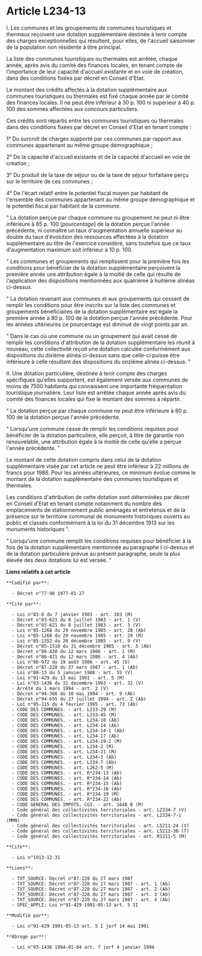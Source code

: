 # Article L234-13

I. Les communes et les groupements de communes touristiques et thermaux reçoivent une dotation supplémentaire destinée à
tenir compte des charges exceptionnelles qui résultent, pour elles, de l'accueil saisonnier de la population non résidente à
titre principal.

La liste des communes touristiques ou thermales est arrêtée, chaque année, après avis du comité des finances locales, en
tenant compte de l'importance de leur capacité d'accueil existante et en voie de création, dans des conditions fixées par
décret en Conseil d'Etat.

Le montant des crédits affectés à la dotation supplémentaire aux communes touristiques ou thermales est fixé chaque année par
le comité des finances locales. Il ne peut être inférieur à 30 p. 100 ni supérieur à 40 p. 100 des sommes affectées aux
concours particuliers.

Ces crédits sont répartis entre les communes touristiques ou thermales dans des conditions fixées par décret en Conseil
d'Etat en tenant compte :

1° Du surcroît de charges supporté par ces communes par rapport aux communes appartenant au même groupe démographique ;

2° De la capacité d'accueil existante et de la capacité d'accueil en voie de création ;

3° Du produit de la taxe de séjour ou de la taxe de séjour forfaitaire perçu sur le territoire de ces communes ;

4° De l'écart relatif entre le potentiel fiscal moyen par habitant de l'ensemble des communes appartenant au même groupe
démographique et le potentiel fiscal par habitant de la commune.

" La dotation perçue par chaque commune ou groupement ne peut ni être inférieure à 85 p. 100 [*pourcentage*] de la dotation
perçue l'année précédente, ni connaître un taux d'augmentation annuelle supérieur au double du taux d'évolution des
ressources affectées à la dotation supplémentaire au titre de l'exercice considéré, sans toutefois que ce taux d'augmentation
maximum soit inférieur à 10 p. 100.

" Les communes et groupements qui remplissent pour la première fois les conditions pour bénéficier de la dotation
supplémentaire perçoivent la première année une attribution égale à la moitié de celle qui résulte de l'application des
dispositions mentionnées aux quatrième à huitième alinéas ci-dessus.

" La dotation revenant aux communes et aux groupements qui cessent de remplir les conditions pour être inscrits sur la liste
des communes et groupements bénéficiaires de la dotation supplémentaire est égale la première année à 80 p. 100 de la
dotation perçue l'année précédente. Pour les années ultérieures ce pourcentage est diminué de vingt points par an.

" Dans le cas où une commune ou un groupement qui avait cessé de remplir les conditions d'attribution de la dotation
supplémentaire les réunit à nouveau, cette collectivité reçoit une dotation calculée conformément aux dispositions du dixième
alinéa ci-dessus sans que celle-ci puisse être inférieure à celle résultant des dispositions du onzième alinéa ci-dessus. "

II. Une dotation particulière, destinée à tenir compte des charges spécifiques qu'elles supportent, est également versée aux
communes de moins de 7500 habitants qui connaissent une importante fréquentation touristique journalière. Leur liste est
arrêtée chaque année après avis du comité des finances locales qui fixe le montant des sommes à répartir.

" La dotation perçue par chaque commune ne peut être inférieure à 80 p. 100 de la dotation perçue l'année précédente.

" Lorsqu'une commune cesse de remplir les conditions requises pour bénéficier de la dotation particulière, elle perçoit, à
titre de garantie non renouvelable, une attribution égale à la moitié de celle qu'elle a perçue l'année précédente. "

Le montant de cette dotation compris dans celui de la dotation supplémentaire visée par cet article ne peut être inférieur à
22 millions de francs pour 1986. Pour les années ultérieures, ce minimum évolue comme le montant de la dotation
supplémentaire des communes touristiques et thermales.

Les conditions d'attribution de cette dotation sont déterminées par décret en Conseil d'Etat en tenant compte notamment du
nombre des emplacements de stationnement public aménagés et entretenus et de la présence sur le territoire communal de
monuments historiques ouverts au public et classés conformément à la loi du 31 décembre 1913 sur les monuments historiques ".

" Lorsqu'une commune remplit les conditions requises pour bénéficier à la fois de la dotation supplémentaire mentionnée au
paragraphe I ci-dessus et de la dotation particulière prévue au présent paragraphe, seule la plus élevée des deux dotations
lui est versée. "

**Liens relatifs à cet article**

	**Codifié par**:

	  - Décret n°77-90 1977-01-27

	**Cité par**:

	  - Loi n°83-8 du 7 janvier 1983 - art. 103 (M)
	  - Décret n°83-621 du 8 juillet 1983 - art. 1 (V)
	  - Décret n°83-621 du 8 juillet 1983 - art. 3 (V)
	  - Loi n°85-1268 du 29 novembre 1985 - art. 28 (Ab)
	  - Loi n°85-1268 du 29 novembre 1985 - art. 29 (M)
	  - Loi n°85-1352 du 20 décembre 1985 - art. 9 (V)
	  - Décret n°85-1510 du 31 décembre 1985 - art. 5 (Ab)
	  - Décret n°86-420 du 12 mars 1986 - art. 1 (M)
	  - Décret n°86-421 du 12 mars 1986 - art. 4 (Ab)
	  - Loi n°86-972 du 19 août 1986 - art. 45 (V)
	  - Décret n°87-228 du 27 mars 1987 - art. 1 (Ab)
	  - Loi n°88-13 du 5 janvier 1988 - art. 55 (V)
	  - Loi n°91-429 du 13 mai 1991 - art. 5 (M)
	  - Loi n°93-1436 du 31 décembre 1993 - art. 32 (V)
	  - Arrêté du 1 mars 1994 - art. 2 (V)
	  - Décret n°94-366 du 10 mai 1994 - art. 9 (Ab)
	  - Décret n°94-655 du 27 juillet 1994 - art. 2 (Ab)
	  - Loi n°95-115 du 4 février 1995 - art. 73 (Ab)
	  - CODE DES COMMUNES. - art. L233-29 (M)
	  - CODE DES COMMUNES. - art. L233-45 (M)
	  - CODE DES COMMUNES. - art. L234-10 (Ab)
	  - CODE DES COMMUNES. - art. L234-14 (Ab)
	  - CODE DES COMMUNES. - art. L234-14-1 (Ab)
	  - CODE DES COMMUNES. - art. L234-17 (Ab)
	  - CODE DES COMMUNES. - art. L234-19-1 (M)
	  - CODE DES COMMUNES. - art. L234-2 (M)
	  - CODE DES COMMUNES. - art. L234-21 (M)
	  - CODE DES COMMUNES. - art. L234-3 (Ab)
	  - CODE DES COMMUNES. - art. L234-7 (Ab)
	  - CODE DES COMMUNES. - art. L262-5 (M)
	  - CODE DES COMMUNES. - art. R*234-13 (Ab)
	  - CODE DES COMMUNES. - art. R*234-14 (Ab)
	  - CODE DES COMMUNES. - art. R*234-15 (Ab)
	  - CODE DES COMMUNES. - art. R*234-16 (Ab)
	  - CODE DES COMMUNES. - art. R*234-19 (M)
	  - CODE DES COMMUNES. - art. R*234-22 (Ab)
	  - CODE GENERAL DES IMPOTS, CGI. - art. 1648 B (M)
	  - Code général des collectivités territoriales - art. L2334-7 (V)
	  - Code général des collectivités territoriales - art. L2334-7-1 (MMN)
	  - Code général des collectivités territoriales - art. L5211-24 (V)
	  - Code général des collectivités territoriales - art. L5211-30 (T)
	  - Code général des collectivités territoriales - art. R1211-5 (M)

	**Cite**:

	  - Loi n°1913-12-31

	**Liens**:

	  - TXT_SOURCE: Décret n°87-228 du 27 mars 1987
	  - TXT_SOURCE: Décret n°87-228 du 27 mars 1987 - art. 1 (Ab)
	  - TXT_SOURCE: Décret n°87-228 du 27 mars 1987 - art. 2 (Ab)
	  - TXT_SOURCE: Décret n°87-228 du 27 mars 1987 - art. 3 (Ab)
	  - TXT_SOURCE: Décret n°87-228 du 27 mars 1987 - art. 4 (Ab)
	  - SPEC_APPLI: Loi n°91-429 1991-05-13 art. 5 II

	**Modifié par**:

	  - Loi n°91-429 1991-05-13 art. 5 I jorf 14 mai 1991

	**Abrogé par**:

	  - Loi n°93-1436 1994-01-04 art. 7 jorf 4 janvier 1994

